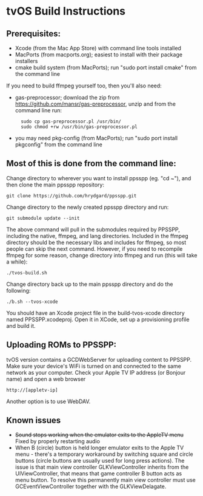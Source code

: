 tvOS Build Instructions
======================

Prerequisites:
--------------

* Xcode (from the Mac App Store) with command line tools installed
* MacPorts (from macports.org); easiest to install with their package installers
* cmake build system (from MacPorts); run "sudo port install cmake" from the command line

If you need to build ffmpeg yourself too, then you'll also need:

* gas-preprocessor; download the zip from https://github.com/mansr/gas-preprocessor, unzip and from the command line run:

        sudo cp gas-preprocessor.pl /usr/bin/
        sudo chmod +rw /usr/bin/gas-preprocessor.pl

* you may need pkg-config (from MacPorts); run "sudo port install pkgconfig" from the command line

Most of this is done from the command line:
-------------------------------------------

Change directory to wherever you want to install ppsspp (eg. "cd ~"), and then clone the main ppsspp repository:

    git clone https://github.com/hrydgard/ppsspp.git

Change directory to the newly created ppsspp directory and run:

    git submodule update --init

The above command will pull in the submodules required by PPSSPP, including the native, ffmpeg, and lang directories.  Included in the ffmpeg directory should be the necessary libs and includes for ffmpeg, so most people can skip the next command.  However, if you need to recompile ffmpeg for some reason, change directory into ffmpeg and run (this will take a while):

    ./tvos-build.sh

Change directory back up to the main ppsspp directory and do the following:

    ./b.sh --tvos-xcode

You should have an Xcode project file in the build-tvos-xcode directory named PPSSPP.xcodeproj. Open it in XCode, set up a provisioning profile and build it. 

Uploading ROMs to PPSSPP:
-------------------------------------------
tvOS version contains a GCDWebServer for uploading content to PPSSPP. Make sure your device's WiFi is turned on and connected to the same network as your computer. Check your Apple TV IP address (or Bonjour name) and open a web browser     
    
    http://[appletv-ip]

Another option is to use WebDAV.

Known issues
--------------
* ~~Sound stops working when the emulator exits to the AppleTV menu~~ Fixed by properly restarting audio 
* When B (circle) button is held longer emulator exits to the Apple TV menu - there's a temporary workaround by switching square and circle buttons (circle buttons are usually used for long press actions). The issue is that main view controller GLKViewController inherits from the UIViewController, that means that game controller B button acts as menu button. To resolve this permanently main view controller must use GCEventViewController together with the GLKViewDelagate.